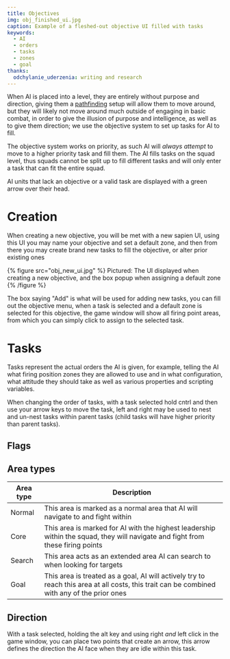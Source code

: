 ```yaml
---
title: Objectives
img: obj_finished_ui.jpg
caption: Example of a fleshed-out objective UI filled with tasks
keywords:
  - AI
  - orders
  - tasks
  - zones
  - goal
thanks:
  odchylanie_uderzenia: writing and research
---
```

When AI is placed into a level, they are entirely without purpose and direction, giving them a [pathfinding](~) setup will allow them to move around, but they will likely not move around much outside of engaging in basic combat, in order to give the illusion of purpose and intelligence, as well as to give them direction; we use the objective system to set up tasks for AI to fill.

The objective system works on priority, as such AI will *always attempt* to move to a higher priority task and fill them. The AI fills tasks on the squad level, thus squads cannot be split up to fill different tasks and will only enter a task that can fit the entire squad.

AI units that lack an objective or a valid task are displayed with a green arrow over their head.

# Creation

When creating a new objective, you will be met with a new sapien UI, using this UI you may name your objective and set a default zone, and then from there you may create brand new tasks to fill the objective, or alter prior existing ones

{% figure src="obj_new_ui.jpg" %}
Pictured: The UI displayed when creating a new objective, and the box popup when assigning a default zone
{% /figure %}

The box saying "Add" is what will be used for adding new tasks, you can fill out the objective menu, when a task is selected and a default zone is selected for this objective, the game window will show all firing point areas, from which you can simply click to assign to the selected task.

# Tasks

Tasks represent the actual orders the AI is given, for example, telling the AI what firing position zones they are allowed to use and in what configuration, what attitude they should take as well as various properties and scripting variables.

When changing the order of tasks, with a task selected hold cntrl and then use your arrow keys to move the task, left and right may be used to nest and un-nest tasks within parent tasks (child tasks will have higher priority than parent tasks).

## Flags



## Area types

| Area type | Description
|-------|----------
| Normal | This area is marked as a normal area that AI will navigate to and fight within
| Core | This area is marked for AI with the highest leadership within the squad, they will navigate and fight from these firing points
| Search | This area acts as an extended area AI can search to when looking for targets
| Goal | This area is treated as a goal, AI will actively try to reach this area at all costs, this trait can be combined with any of the prior ones

## Direction

With a task selected, holding the alt key and using right *and* left click in the game window, you can place two points that create an arrow, this arrow defines the direction the AI face when they are idle within this task.